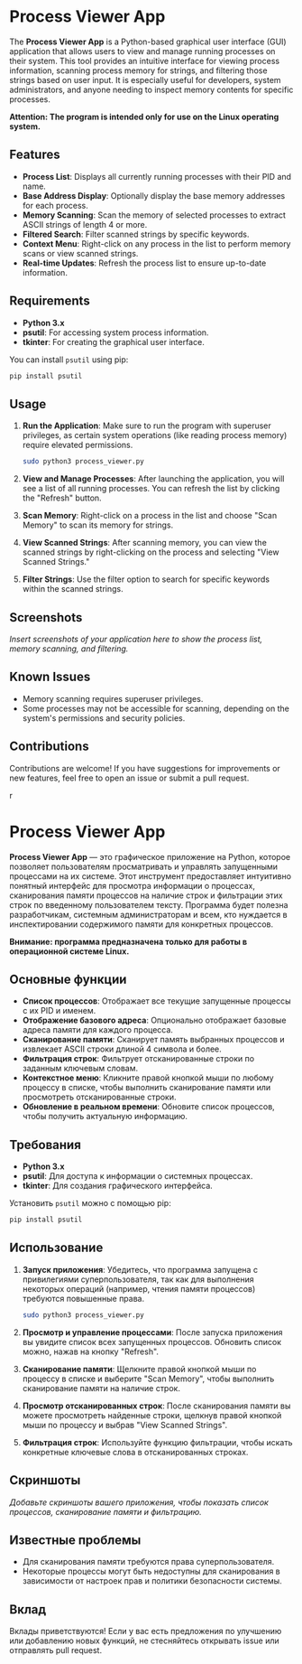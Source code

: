 # Process Viewer App

The **Process Viewer App** is a Python-based graphical user interface (GUI) application that allows users to view and manage running processes on their system. This tool provides an intuitive interface for viewing process information, scanning process memory for strings, and filtering those strings based on user input. It is especially useful for developers, system administrators, and anyone needing to inspect memory contents for specific processes.

**Attention: The program is intended only for use on the Linux operating system.**

## Features

- **Process List**: Displays all currently running processes with their PID and name.
- **Base Address Display**: Optionally display the base memory addresses for each process.
- **Memory Scanning**: Scan the memory of selected processes to extract ASCII strings of length 4 or more.
- **Filtered Search**: Filter scanned strings by specific keywords.
- **Context Menu**: Right-click on any process in the list to perform memory scans or view scanned strings.
- **Real-time Updates**: Refresh the process list to ensure up-to-date information.

## Requirements

- **Python 3.x**
- **psutil**: For accessing system process information.
- **tkinter**: For creating the graphical user interface.

You can install `psutil` using pip:

```bash
pip install psutil
```

## Usage

1. **Run the Application**: 
   Make sure to run the program with superuser privileges, as certain system operations (like reading process memory) require elevated permissions.

   ```bash
   sudo python3 process_viewer.py
   ```

2. **View and Manage Processes**: 
   After launching the application, you will see a list of all running processes. You can refresh the list by clicking the "Refresh" button.

3. **Scan Memory**: 
   Right-click on a process in the list and choose "Scan Memory" to scan its memory for strings.

4. **View Scanned Strings**: 
   After scanning memory, you can view the scanned strings by right-clicking on the process and selecting "View Scanned Strings."

5. **Filter Strings**: 
   Use the filter option to search for specific keywords within the scanned strings.

## Screenshots

*Insert screenshots of your application here to show the process list, memory scanning, and filtering.*

## Known Issues

- Memory scanning requires superuser privileges.
- Some processes may not be accessible for scanning, depending on the system's permissions and security policies.

## Contributions

Contributions are welcome! If you have suggestions for improvements or new features, feel free to open an issue or submit a pull request.

r

# Process Viewer App

**Process Viewer App** — это графическое приложение на Python, которое позволяет пользователям просматривать и управлять запущенными процессами на их системе. Этот инструмент предоставляет интуитивно понятный интерфейс для просмотра информации о процессах, сканирования памяти процессов на наличие строк и фильтрации этих строк по введенному пользователем тексту. Программа будет полезна разработчикам, системным администраторам и всем, кто нуждается в инспектировании содержимого памяти для конкретных процессов.

**Внимание: программа предназначена только для работы в операционной системе Linux.**

## Основные функции

- **Список процессов**: Отображает все текущие запущенные процессы с их PID и именем.
- **Отображение базового адреса**: Опционально отображает базовые адреса памяти для каждого процесса.
- **Сканирование памяти**: Сканирует память выбранных процессов и извлекает ASCII строки длиной 4 символа и более.
- **Фильтрация строк**: Фильтрует отсканированные строки по заданным ключевым словам.
- **Контекстное меню**: Кликните правой кнопкой мыши по любому процессу в списке, чтобы выполнить сканирование памяти или просмотреть отсканированные строки.
- **Обновление в реальном времени**: Обновите список процессов, чтобы получить актуальную информацию.

## Требования

- **Python 3.x**
- **psutil**: Для доступа к информации о системных процессах.
- **tkinter**: Для создания графического интерфейса.

Установить `psutil` можно с помощью pip:

```bash
pip install psutil
```

## Использование

1. **Запуск приложения**: 
   Убедитесь, что программа запущена с привилегиями суперпользователя, так как для выполнения некоторых операций (например, чтения памяти процессов) требуются повышенные права.

   ```bash
   sudo python3 process_viewer.py
   ```

2. **Просмотр и управление процессами**: 
   После запуска приложения вы увидите список всех запущенных процессов. Обновить список можно, нажав на кнопку "Refresh".

3. **Сканирование памяти**: 
   Щелкните правой кнопкой мыши по процессу в списке и выберите "Scan Memory", чтобы выполнить сканирование памяти на наличие строк.

4. **Просмотр отсканированных строк**: 
   После сканирования памяти вы можете просмотреть найденные строки, щелкнув правой кнопкой мыши по процессу и выбрав "View Scanned Strings".

5. **Фильтрация строк**: 
   Используйте функцию фильтрации, чтобы искать конкретные ключевые слова в отсканированных строках.

## Скриншоты

*Добавьте скриншоты вашего приложения, чтобы показать список процессов, сканирование памяти и фильтрацию.*

## Известные проблемы

- Для сканирования памяти требуются права суперпользователя.
- Некоторые процессы могут быть недоступны для сканирования в зависимости от настроек прав и политики безопасности системы.

## Вклад

Вклады приветствуются! Если у вас есть предложения по улучшению или добавлению новых функций, не стесняйтесь открывать issue или отправлять pull request.
